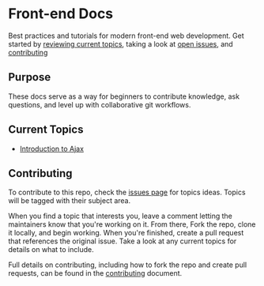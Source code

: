 # Front-end Docs
Best practices and tutorials for modern front-end web development. Get started by [reviewing current topics](#current-topics), taking a look at [open issues](https://github.com/fswebdev/front-end/issues), and [contributing](CONTRIBUTING.md)

## Purpose

These docs serve as a way for beginners to contribute knowledge, ask questions, and level up with collaborative git workflows.

## Current Topics

- [Introduction to Ajax](topics/ajax.md)

## Contributing

To contribute to this repo, check the [issues page](https://github.com/fswebdev/front-end/issues) for topics ideas. Topics will be tagged with their subject area.

When you find a topic that interests you, leave a comment letting the maintainers know that you're working on it. From there, Fork the repo, clone it locally, and begin working. When you're finished, create a pull request that references the original issue. Take a look at any current topics for details on what to include.

Full details on contributing, including how to fork the repo and create pull requests, can be found in the [contributing](CONTRIBUTING.md) document.
